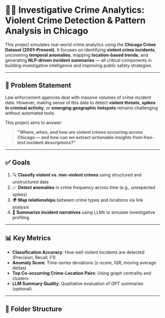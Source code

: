 # 🕵️‍♀️ Investigative Crime Analytics: Violent Crime Detection & Pattern Analysis in Chicago

This project simulates real-world crime analytics using the **Chicago Crime Dataset (2001–Present)**. It focuses on identifying **violent crime incidents**, uncovering **temporal anomalies**, mapping **location-based trends**, and generating **NLP-driven incident summaries** — all critical components in building investigative intelligence and improving public safety strategies.

---

## 🎯 Problem Statement

Law enforcement agencies deal with massive volumes of crime incident data. However, making sense of this data to detect **violent threats**, **spikes in criminal activity**, or **emerging geographic hotspots** remains challenging without automated tools.

This project aims to answer:

> **"Where, when, and how are violent crimes occurring across Chicago — and how can we extract actionable insights from free-text incident descriptions?"**

---

## ✅ Goals

1. 🔍 **Classify violent vs. non-violent crimes** using structured and unstructured data
2. 📈 **Detect anomalies** in crime frequency across time (e.g., unexpected spikes)
3. 🌍 **Map relationships** between crime types and locations via link analysis
4. 🧠 **Summarize incident narratives** using LLMs to simulate investigative profiling

---

## 📊 Key Metrics

- **Classification Accuracy**: How well violent incidents are detected (Precision, Recall, F1)
- **Anomaly Score**: Time-series deviations (z-score, IQR, moving average deltas)
- **Top Co-occurring Crime-Location Pairs**: Using graph centrality and clusters
- **LLM Summary Quality**: Qualitative evaluation of GPT summaries (optional)

---

## 📂 Folder Structure

